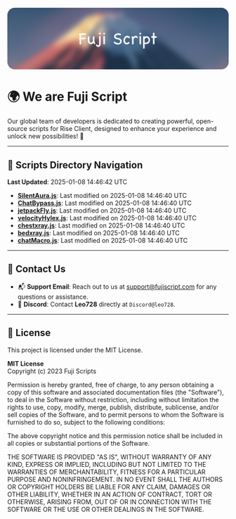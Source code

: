 ![Banner](.github/b.webp)

# 🌍 **We are Fuji Script**

Our global team of developers is dedicated to creating powerful, open-source scripts for Rise Client, designed to enhance your experience and unlock new possibilities! 🌟

---
<!-- SCRIPTS_NAVIGATION_START -->
## 📂 **Scripts Directory Navigation**

**Last Updated**: 2025-01-08 14:46:42 UTC

- **[SilentAura.js](scripts/SilentAura.js)**: Last modified on 2025-01-08 14:46:40 UTC
- **[ChatBypass.js](scripts/ChatBypass.js)**: Last modified on 2025-01-08 14:46:40 UTC
- **[jetpackFly.js](scripts/jetpackFly.js)**: Last modified on 2025-01-08 14:46:40 UTC
- **[velocityHylex.js](scripts/velocityHylex.js)**: Last modified on 2025-01-08 14:46:40 UTC
- **[chestxray.js](scripts/chestxray.js)**: Last modified on 2025-01-08 14:46:40 UTC
- **[bedxray.js](scripts/bedxray.js)**: Last modified on 2025-01-08 14:46:40 UTC
- **[chatMacro.js](scripts/chatMacro.js)**: Last modified on 2025-01-08 14:46:40 UTC

<!-- SCRIPTS_NAVIGATION_END -->

---

## 💬 **Contact Us**  
- 📬 **Support Email**: Reach out to us at [support@fujiscript.com](mailto:support@fujiscript.com) for any questions or assistance.  
- 💬 **Discord**: Contact **Leo728** directly at `Discord@leo728`.

---

## 📜 **License**

This project is licensed under the MIT License.  

**MIT License**  
Copyright (c) 2023 Fuji Scripts  

Permission is hereby granted, free of charge, to any person obtaining a copy of this software and associated documentation files (the "Software"), to deal in the Software without restriction, including without limitation the rights to use, copy, modify, merge, publish, distribute, sublicense, and/or sell copies of the Software, and to permit persons to whom the Software is furnished to do so, subject to the following conditions:  

The above copyright notice and this permission notice shall be included in all copies or substantial portions of the Software.  

THE SOFTWARE IS PROVIDED "AS IS", WITHOUT WARRANTY OF ANY KIND, EXPRESS OR IMPLIED, INCLUDING BUT NOT LIMITED TO THE WARRANTIES OF MERCHANTABILITY, FITNESS FOR A PARTICULAR PURPOSE AND NONINFRINGEMENT. IN NO EVENT SHALL THE AUTHORS OR COPYRIGHT HOLDERS BE LIABLE FOR ANY CLAIM, DAMAGES OR OTHER LIABILITY, WHETHER IN AN ACTION OF CONTRACT, TORT OR OTHERWISE, ARISING FROM, OUT OF OR IN CONNECTION WITH THE SOFTWARE OR THE USE OR OTHER DEALINGS IN THE SOFTWARE.  

